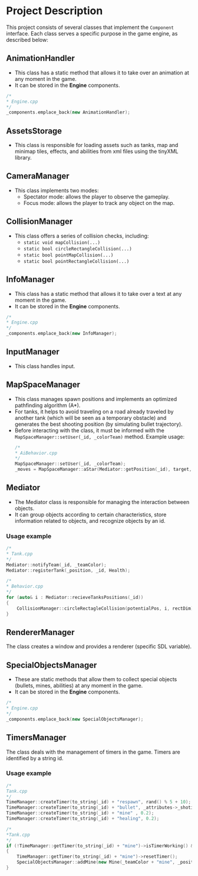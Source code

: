 # Project Description

This project consists of several classes that implement the `Component` interface. Each class serves a specific purpose in the game engine, as described below:

## AnimationHandler
- This class has a static method that allows it to take over an animation at any moment in the game.
- It can be stored in the **Engine** components.

```cpp
/*
* Engine.cpp
*/
_components.emplace_back(new AnimationHandler);
```

## AssetsStorage
- This class is responsible for loading assets such as tanks, map and minimap tiles, effects, and abilities from xml files using the tinyXML library.

## CameraManager
- This class implements two modes:
  - Spectator mode: allows the player to observe the gameplay.
  - Focus mode: allows the player to track any object on the map.

## CollisionManager
- This class offers a series of collision checks, including:
  - `static void mapCollision(...)`
  - `static bool circleRectangleCollision(...)`
  - `static bool pointMapCollision(...)`
  - `static bool pointRectangleCollision(...)`

## InfoManager
- This class has a static method that allows it to take over a text at any moment in the game.
- It can be stored in the **Engine** components.
```cpp
/*
* Engine.cpp
*/
_components.emplace_back(new InfoManager);
```

## InputManager
- This class handles input.

## MapSpaceManager
- This class manages spawn positions and implements an optimized pathfinding algorithm (A*).
- For tanks, it helps to avoid traveling on a road already traveled by another tank (which will be seen as a temporary obstacle) and generates the best shooting position (by simulating bullet trajectory).
- Before interacting with the class, it must be informed with the `MapSpaceManager::setUser(_id, _colorTeam)` method. Example usage:
  ```cpp
  /*
  * AiBehavior.cpp
  */
  MapSpaceManager::setUser(_id, _colorTeam);
  _moves = MapSpaceManager::aStar(Mediator::getPosition(_id), target, _isHealing);

## Mediator

- The Mediator class is responsible for managing the interaction between objects. 
- It can group objects according to certain characteristics, store information related to objects, and recognize objects by an id.

### Usage example

```cpp
/*
* Tank.cpp
*/
Mediator::notifyTeam(_id, _teamColor);
Mediator::registerTank(_position, _id, Health);

/*
* Behavior.cpp
*/
for (auto& i : Mediator::recieveTanksPositions(_id))
{
    CollisionManager::circleRectagleCollision(potentialPos, i, rectDim);
}
```
## RendererManager

The class creates a window and provides a renderer (specific SDL variable).

## SpecialObjectsManager

- These are static methods that allow them to collect special objects (bullets, mines, abilities) at any moment in the game.
- It can be stored in the **Engine** components.

```cpp
/*
* Engine.cpp
*/
_components.emplace_back(new SpecialObjectsManager);
```

## TimersManager

The class deals with the management of timers in the game. Timers are identified by a string id.

### Usage example
```cpp
/*
Tank.cpp
*/
TimeManager::createTimer(to_string(_id) + "respawn", rand() % 5 + 10);
TimeManager::createTimer(to_string(_id) + "bullet", _attributes->_shotingTime);
TimeManager::createTimer(to_string(_id) + "mine" , 0.2);
TimeManager::createTimer(to_string(_id) + "healing", 0.2);

/*
*Tank.cpp
*/
if (!TimeManager::getTimer(to_string(_id) + "mine")->isTimerWorking() &&_behavior->isLaunchingMine() && ...)
{
	TimeManager::getTimer(to_string(_id) + "mine")->resetTimer();
	SpecialObjectsManager::addMine(new Mine(_teamColor + "mine", _position + AssetsStorage::_tileDim, _id));
}
